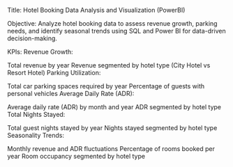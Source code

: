 Title:
Hotel Booking Data Analysis and Visualization (PowerBI)

Objective:
Analyze hotel booking data to assess revenue growth, parking needs, and identify seasonal trends using SQL and Power BI for data-driven decision-making.

KPIs:
Revenue Growth:

Total revenue by year
Revenue segmented by hotel type (City Hotel vs Resort Hotel)
Parking Utilization:

Total car parking spaces required by year
Percentage of guests with personal vehicles
Average Daily Rate (ADR):

Average daily rate (ADR) by month and year
ADR segmented by hotel type
Total Nights Stayed:

Total guest nights stayed by year
Nights stayed segmented by hotel type
Seasonality Trends:

Monthly revenue and ADR fluctuations
Percentage of rooms booked per year
Room occupancy segmented by hotel type
